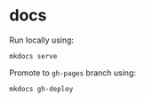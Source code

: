 # docs

Run locally using:
```
mkdocs serve
```

Promote to `gh-pages` branch using:
```
mkdocs gh-deploy
```
